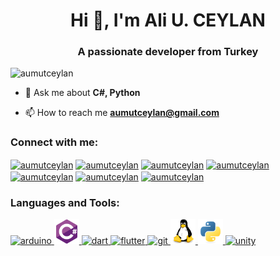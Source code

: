 <h1 align="center">Hi 👋, I'm Ali U. CEYLAN</h1>
<h3 align="center">A passionate developer from Turkey</h3>

<p align="left"> <img src="https://komarev.com/ghpvc/?username=aumutceylan&label=Profile%20views&color=0e75b6&style=flat" alt="aumutceylan" /> </p>

- 💬 Ask me about **C#, Python**

- 📫 How to reach me **aumutceylan@gmail.com**

<h3 align="left">Connect with me:</h3>
<p align="left">
<a href="https://twitter.com/aumutceylan" target="blank"><img align="center" src="https://raw.githubusercontent.com/rahuldkjain/github-profile-readme-generator/master/src/images/icons/Social/twitter.svg" alt="aumutceylan" height="30" width="40" /></a>
<a href="https://linkedin.com/in/aumutceylan" target="blank"><img align="center" src="https://raw.githubusercontent.com/rahuldkjain/github-profile-readme-generator/master/src/images/icons/Social/linked-in-alt.svg" alt="aumutceylan" height="30" width="40" /></a>
<a href="https://codesandbox.com/aumutceylan" target="blank"><img align="center" src="https://cdn.jsdelivr.net/npm/simple-icons@3.0.1/icons/codesandbox.svg" alt="aumutceylan" height="30" width="40" /></a>
<a href="https://fb.com/aumutceylan" target="blank"><img align="center" src="https://raw.githubusercontent.com/rahuldkjain/github-profile-readme-generator/master/src/images/icons/Social/facebook.svg" alt="aumutceylan" height="30" width="40" /></a>
<a href="https://instagram.com/aumutceylan" target="blank"><img align="center" src="https://raw.githubusercontent.com/rahuldkjain/github-profile-readme-generator/master/src/images/icons/Social/instagram.svg" alt="aumutceylan" height="30" width="40" /></a>
<a href="https://medium.com/aumutceylan" target="blank"><img align="center" src="https://raw.githubusercontent.com/rahuldkjain/github-profile-readme-generator/master/src/images/icons/Social/medium.svg" alt="aumutceylan" height="30" width="40" /></a>
<a href="https://www.youtube.com/c/aumutceylan" target="blank"><img align="center" src="https://raw.githubusercontent.com/rahuldkjain/github-profile-readme-generator/master/src/images/icons/Social/youtube.svg" alt="aumutceylan" height="30" width="40" /></a>
</p>

<h3 align="left">Languages and Tools:</h3>
<p align="left"> <a href="https://www.arduino.cc/" target="_blank"> <img src="https://cdn.worldvectorlogo.com/logos/arduino-1.svg" alt="arduino" width="40" height="40"/> </a> <a href="https://www.w3schools.com/cs/" target="_blank"> <img src="https://raw.githubusercontent.com/devicons/devicon/master/icons/csharp/csharp-original.svg" alt="csharp" width="40" height="40"/> </a> <a href="https://dart.dev" target="_blank"> <img src="https://www.vectorlogo.zone/logos/dartlang/dartlang-icon.svg" alt="dart" width="40" height="40"/> </a> <a href="https://flutter.dev" target="_blank"> <img src="https://www.vectorlogo.zone/logos/flutterio/flutterio-icon.svg" alt="flutter" width="40" height="40"/> </a> <a href="https://git-scm.com/" target="_blank"> <img src="https://www.vectorlogo.zone/logos/git-scm/git-scm-icon.svg" alt="git" width="40" height="40"/> </a> <a href="https://www.linux.org/" target="_blank"> <img src="https://raw.githubusercontent.com/devicons/devicon/master/icons/linux/linux-original.svg" alt="linux" width="40" height="40"/> </a> <a href="https://www.python.org" target="_blank"> <img src="https://raw.githubusercontent.com/devicons/devicon/master/icons/python/python-original.svg" alt="python" width="40" height="40"/> </a> <a href="https://unity.com/" target="_blank"> <img src="https://www.vectorlogo.zone/logos/unity3d/unity3d-icon.svg" alt="unity" width="40" height="40"/> </a> </p>
